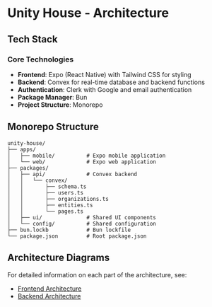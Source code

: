 # Unity House - Architecture

## Tech Stack

### Core Technologies
- **Frontend**: Expo (React Native) with Tailwind CSS for styling
- **Backend**: Convex for real-time database and backend functions
- **Authentication**: Clerk with Google and email authentication
- **Package Manager**: Bun
- **Project Structure**: Monorepo

## Monorepo Structure

```
unity-house/
├── apps/
│   ├── mobile/          # Expo mobile application
│   └── web/             # Expo web application
├── packages/
│   ├── api/             # Convex backend
│   │   └── convex/
│   │       ├── schema.ts
│   │       ├── users.ts
│   │       ├── organizations.ts
│   │       ├── entities.ts
│   │       └── pages.ts
│   ├── ui/              # Shared UI components
│   └── config/          # Shared configuration
├── bun.lockb            # Bun lockfile
└── package.json         # Root package.json
```

## Architecture Diagrams

For detailed information on each part of the architecture, see:

- [Frontend Architecture](./frontend.md)
- [Backend Architecture](./backend.md)
